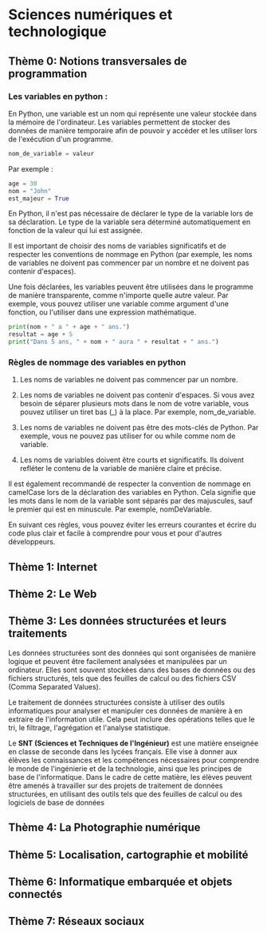 # Sciences numériques et technologique

## Thème 0: Notions transversales de programmation
### Les variables en python :
En Python, une variable est un nom qui représente une valeur stockée dans la mémoire de l'ordinateur. Les variables permettent de stocker des données de manière temporaire afin de pouvoir y accéder et les utiliser lors de l'exécution d'un programme.
```python
nom_de_variable = valeur
```
Par exemple :
```python
age = 30
nom = "John"
est_majeur = True
```
En Python, il n'est pas nécessaire de déclarer le type de la variable lors de sa déclaration. Le type de la variable sera déterminé automatiquement en fonction de la valeur qui lui est assignée.

Il est important de choisir des noms de variables significatifs et de respecter les conventions de nommage en Python (par exemple, les noms de variables ne doivent pas commencer par un nombre et ne doivent pas contenir d'espaces).

Une fois déclarées, les variables peuvent être utilisées dans le programme de manière transparente, comme n'importe quelle autre valeur. Par exemple, vous pouvez utiliser une variable comme argument d'une fonction, ou l'utiliser dans une expression mathématique.
```python
print(nom + " a " + age + " ans.")
resultat = age + 5
print("Dans 5 ans, " + nom + " aura " + resultat + " ans.")

```
### Règles de nommage des variables en python
1. Les noms de variables ne doivent pas commencer par un nombre.

2. Les noms de variables ne doivent pas contenir d'espaces. Si vous avez besoin de séparer plusieurs mots dans le nom de votre variable, vous pouvez utiliser un tiret bas (_) à la place. Par exemple, nom_de_variable.

3. Les noms de variables ne doivent pas être des mots-clés de Python. Par exemple, vous ne pouvez pas utiliser for ou while comme nom de variable.

4. Les noms de variables doivent être courts et significatifs. Ils doivent refléter le contenu de la variable de manière claire et précise.

Il est également recommandé de respecter la convention de nommage en camelCase lors de la déclaration des variables en Python. Cela signifie que les mots dans le nom de la variable sont séparés par des majuscules, sauf le premier qui est en minuscule. Par exemple, nomDeVariable.

En suivant ces règles, vous pouvez éviter les erreurs courantes et écrire du code plus clair et facile à comprendre pour vous et pour d'autres développeurs.





## Thème 1: Internet

## Thème 2: Le Web

## Thème 3: Les données structurées et leurs traitements
  Les données structurées sont des données qui sont organisées de manière logique et peuvent être facilement analysées et manipulées par un ordinateur. Elles sont souvent stockées dans des bases de données ou des fichiers structurés, tels que des feuilles de calcul ou des fichiers CSV (Comma Separated Values).

Le traitement de données structurées consiste à utiliser des outils informatiques pour analyser et manipuler ces données de manière à en extraire de l'information utile. Cela peut inclure des opérations telles que le tri, le filtrage, l'agrégation et l'analyse statistique.

Le **SNT (Sciences et Techniques de l'Ingénieur)** est une matière enseignée en classe de seconde dans les lycées français. Elle vise à donner aux élèves les connaissances et les compétences nécessaires pour comprendre le monde de l'ingénierie et de la technologie, ainsi que les principes de base de l'informatique. Dans le cadre de cette matière, les élèves peuvent être amenés à travailler sur des projets de traitement de données structurées, en utilisant des outils tels que des feuilles de calcul ou des logiciels de base de données
## Thème 4: La Photographie numérique

## Thème 5: Localisation, cartographie et mobilité

## Thème 6: Informatique embarquée et objets connectés

## Thème 7: Réseaux sociaux

